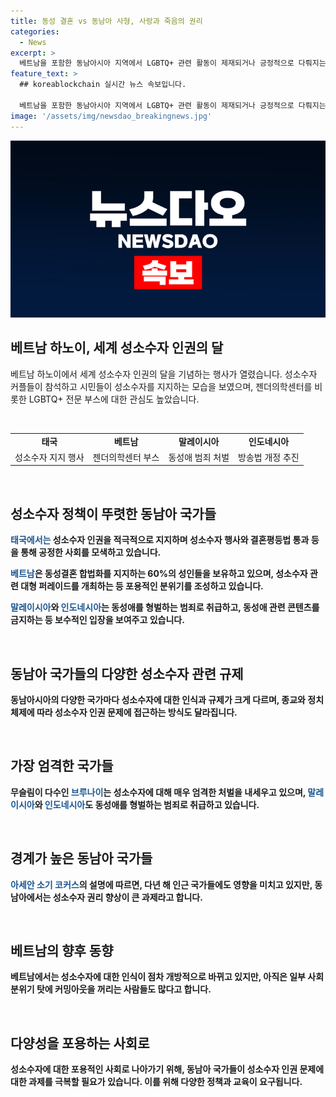 ```yaml
---
title: 동성 결혼 vs 동남아 사형, 사랑과 죽음의 권리
categories:
  - News
excerpt: >
  베트남을 포함한 동남아시아 지역에서 LGBTQ+ 관련 활동이 제재되거나 긍정적으로 다뤄지는 실정이 있는 가운데, 성소수자를 위한 병원 상담 부스부터 동성 커플의 이야기까지, 다양한 모습을 볼 수 있다. 일부 국가에서는 성소수자에게 긍정적으로 바라보는 분위기가 형성되어 있지만, 다른 국가에서는 여전히 동성애가 불법이거나 처벌받을 수 있는 실정이다. 이런 상황은 종교와 정치 체제의 영향을 받는 것으로 보이며, 동남아에서 성소수자 권리 향상은 큰 과제로 보인다.
feature_text: >
  ## koreablockchain 실시간 뉴스 속보입니다.

  베트남을 포함한 동남아시아 지역에서 LGBTQ+ 관련 활동이 제재되거나 긍정적으로 다뤄지는 실정이 있는 가운데, 성소수자를 위한 병원 상담 부스부터 동성 커플의 이야기까지, 다양한 모습을 볼 수 있다. 일부 국가에서는 성소수자에게 긍정적으로 바라보는 분위기가 형성되어 있지만, 다른 국가에서는 여전히 동성애가 불법이거나 처벌받을 수 있는 실정이다. 이런 상황은 종교와 정치 체제의 영향을 받는 것으로 보이며, 동남아에서 성소수자 권리 향상은 큰 과제로 보인다.
image: '/assets/img/newsdao_breakingnews.jpg'
---
```


<p><img src="/assets/img/newsdao_breakingnews.jpg" alt="koreablockchain 속보" /></p>

<h2 data-ke-size="size26">베트남 하노이, 세계 성소수자 인권의 달</h2>

<p data-ke-size="size16">베트남 하노이에서 세계 성소수자 인권의 달을 기념하는 행사가 열렸습니다. 성소수자 커플들이 참석하고 시민들이 성소수자를 지지하는 모습을 보였으며, 젠더의학센터를 비롯한 LGBTQ+ 전문 부스에 대한 관심도 높았습니다.</p>

<p data-ke-size="size16">&nbsp;</p>

<table>
  <tbody>
    <tr>
      <td style="text-align: center; height: 17px;"><b>태국</b></td>
      <td style="text-align: center; height: 17px;"><b>베트남</b></td>
      <td style="text-align: center; height: 17px;"><b>말레이시아</b></td>
      <td style="text-align: center; height: 17px;"><b>인도네시아</b></td>
    </tr>
    <tr>
      <td style="text-align: center; height: 17px;">성소수자 지지 행사</td>
      <td style="text-align: center; height: 17px;">젠더의학센터 부스</td>
      <td style="text-align: center; height: 17px;">동성애 범죄 처벌</td>
      <td style="text-align: center; height: 17px;">방송법 개정 추진</td>
    </tr>
  </tbody>
</table>

<p data-ke-size="size16">&nbsp;</p>

<h2 data-ke-size="size26">성소수자 정책이 뚜렷한 동남아 국가들</h2>

<p data-ke-size="size16"><b><span style="color: #1a5490;">태국에서는</span><b> 성소수자 인권을 적극적으로 지지하며 성소수자 행사와 결혼평등법 통과 등을 통해 공정한 사회를 모색하고 있습니다.</p>

<p data-ke-size="size16"><b><span style="color: #1a5490;">베트남</span><b>은 동성결혼 합법화를 지지하는 60%의 성인들을 보유하고 있으며, 성소수자 관련 대형 퍼레이드를 개최하는 등 포용적인 분위기를 조성하고 있습니다.</p>

<p data-ke-size="size16"><b><span style="color: #1a5490;">말레이시아</span><b>와 <b><span style="color: #1a5490;">인도네시아</span><b>는 동성애를 형벌하는 범죄로 취급하고, 동성애 관련 콘텐츠를 금지하는 등 보수적인 입장을 보여주고 있습니다.</p>

<p data-ke-size="size16">&nbsp;</p>

<h2 data-ke-size="size26">동남아 국가들의 다양한 성소수자 관련 규제</h2>

<p data-ke-size="size16">동남아시아의 다양한 국가마다 성소수자에 대한 인식과 규제가 크게 다르며, 종교와 정치 체제에 따라 성소수자 인권 문제에 접근하는 방식도 달라집니다.</p>

<p data-ke-size="size16">&nbsp;</p>

<h2 data-ke-size="size26">가장 엄격한 국가들</h2>

<p data-ke-size="size16">무슬림이 다수인 <b><span style="color: #1a5490;">브루나이</span><b>는 성소수자에 대해 매우 엄격한 처벌을 내세우고 있으며, <b><span style="color: #1a5490;">말레이시아</span><b>와 <b><span style="color: #1a5490;">인도네시아</span><b>도 동성애를 형벌하는 범죄로 취급하고 있습니다.</p>

<p data-ke-size="size16">&nbsp;</p>

<h2 data-ke-size="size26">경계가 높은 동남아 국가들</h2>

<p data-ke-size="size16"><b><span style="color: #1a5490;">아세안 소기 코커스</span><b>의 설명에 따르면, 다년 해 인근 국가들에도 영향을 미치고 있지만, 동남아에서는 성소수자 권리 향상이 큰 과제라고 합니다.</p>

<p data-ke-size="size16">&nbsp;</p>

<h2 data-ke-size="size26">베트남의 향후 동향</h2>

<p data-ke-size="size16">베트남에서는 성소수자에 대한 인식이 점차 개방적으로 바뀌고 있지만, 아직은 일부 사회 분위기 탓에 커밍아웃을 꺼리는 사람들도 많다고 합니다.</p>

<p data-ke-size="size16">&nbsp;</p>

<h2 data-ke-size="size26">다양성을 포용하는 사회로</h2>

<p data-ke-size="size16">성소수자에 대한 포용적인 사회로 나아가기 위해, 동남아 국가들이 성소수자 인권 문제에 대한 과제를 극복할 필요가 있습니다. 이를 위해 다양한 정책과 교육이 요구됩니다.</p>

<p data-ke-size="size16">&nbsp;</p>


